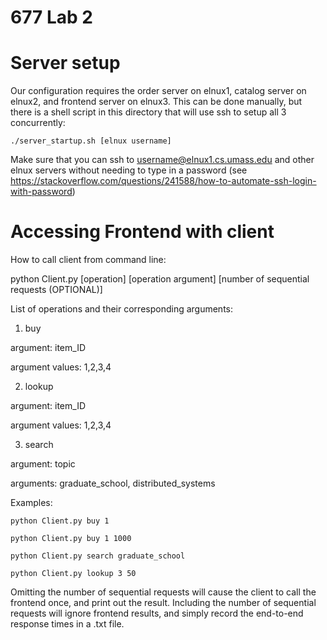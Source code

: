 # 677 Lab 2

# Server setup

Our configuration requires the order server on elnux1, catalog server on elnux2, and frontend server on elnux3.  This can be done manually, but there is a shell script in this directory that will use ssh to setup all 3 concurrently:

    ./server_startup.sh [elnux username]
    
Make sure that you can ssh to username@elnux1.cs.umass.edu and other elnux servers without needing to type in a password (see https://stackoverflow.com/questions/241588/how-to-automate-ssh-login-with-password)

# Accessing Frontend with client

How to call client from command line:

  python Client.py [operation] [operation argument] [number of sequential requests (OPTIONAL)]

List of operations and their corresponding arguments:

  1. buy
  
  argument: item_ID
    
  argument values: 1,2,3,4
    
  2. lookup
  
  argument: item_ID
    
  argument values: 1,2,3,4
    
  3. search
   
   argument: topic
    
   arguments: graduate_school, distributed_systems
    
Examples:

    python Client.py buy 1
  
    python Client.py buy 1 1000
  
    python Client.py search graduate_school
  
    python Client.py lookup 3 50
  
    
Omitting the number of sequential requests will cause the client to call the frontend once, and print out the result.
Including the number of sequential requests will ignore frontend results, and simply record the end-to-end response times in a .txt file.
